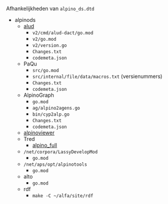 
Afhankelijkheden van `alpino_ds.dtd`

- alpinods
    - [alud](https://github.com/rug-compling/alud)
        - `v2/cmd/alud-dact/go.mod`
        - `v2/go.mod`
        - `v2/version.go`
        - `Changes.txt`
        - `codemeta.json`
    - PaQu
        - `src/go.mod`
        - `src/internal/file/data/macros.txt` (versienummers)
        - `Changes.txt`
        - `codemeta.json`
    - AlpinoGraph
        - `go.mod`
        - `ag/alpino2agens.go`
        - `bin/cyp2alp.go`
        - `Changes.txt`
        - `codemeta.json`
    - [alpinoviewer](https://github.com/rug-compling/alpinoviewer)
    - Tred
        - [alpino_full](http://www.let.rug.nl/vannoord/alp/Alpino/tred/)
    - `/net/corpora/LassyDevelopMod`
        - `go.mod`
    - `/net/aps/opt/alpinotools`
        - `go.mod`
    - alto
        - `go.mod`
    - rdf
        - `make -C ~/alfa/site/rdf`

